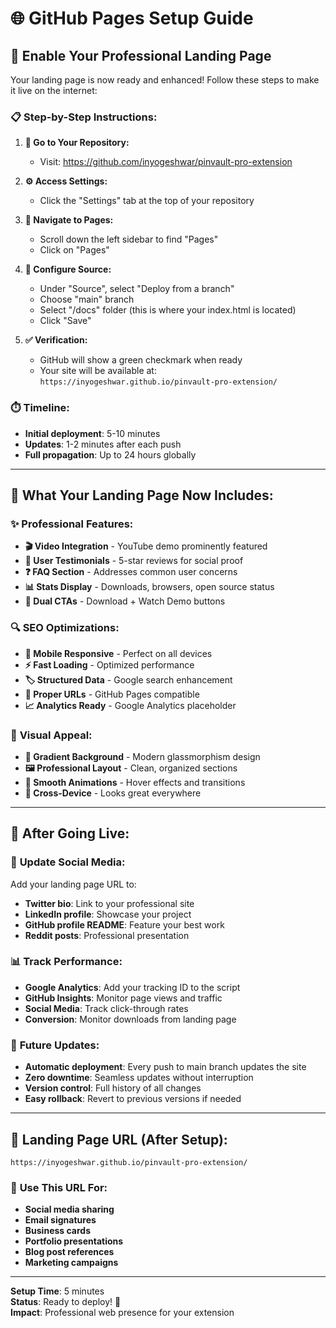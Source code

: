 # 🌐 GitHub Pages Setup Guide

## 🚀 **Enable Your Professional Landing Page**

Your landing page is now ready and enhanced! Follow these steps to make it live on the internet:

### 📋 **Step-by-Step Instructions:**

1. **🔗 Go to Your Repository:**
   - Visit: https://github.com/inyogeshwar/pinvault-pro-extension

2. **⚙️ Access Settings:**
   - Click the "Settings" tab at the top of your repository

3. **📄 Navigate to Pages:**
   - Scroll down the left sidebar to find "Pages"
   - Click on "Pages"

4. **🔧 Configure Source:**
   - Under "Source", select "Deploy from a branch"
   - Choose "main" branch
   - Select "/docs" folder (this is where your index.html is located)
   - Click "Save"

5. **✅ Verification:**
   - GitHub will show a green checkmark when ready
   - Your site will be available at: `https://inyogeshwar.github.io/pinvault-pro-extension/`

### ⏱️ **Timeline:**
- **Initial deployment**: 5-10 minutes
- **Updates**: 1-2 minutes after each push
- **Full propagation**: Up to 24 hours globally

---

## 🎯 **What Your Landing Page Now Includes:**

### ✨ **Professional Features:**
- **🎬 Video Integration** - YouTube demo prominently featured
- **👥 User Testimonials** - 5-star reviews for social proof
- **❓ FAQ Section** - Addresses common user concerns
- **📊 Stats Display** - Downloads, browsers, open source status
- **🔧 Dual CTAs** - Download + Watch Demo buttons

### 🔍 **SEO Optimizations:**
- **📱 Mobile Responsive** - Perfect on all devices
- **⚡ Fast Loading** - Optimized performance
- **🏷️ Structured Data** - Google search enhancement
- **🔗 Proper URLs** - GitHub Pages compatible
- **📈 Analytics Ready** - Google Analytics placeholder

### 🎨 **Visual Appeal:**
- **🌈 Gradient Background** - Modern glassmorphism design
- **🖼️ Professional Layout** - Clean, organized sections
- **💫 Smooth Animations** - Hover effects and transitions
- **📱 Cross-Device** - Looks great everywhere

---

## 🚀 **After Going Live:**

### 📱 **Update Social Media:**
Add your landing page URL to:
- **Twitter bio**: Link to your professional site
- **LinkedIn profile**: Showcase your project
- **GitHub profile README**: Feature your best work
- **Reddit posts**: Professional presentation

### 📊 **Track Performance:**
- **Google Analytics**: Add your tracking ID to the script
- **GitHub Insights**: Monitor page views and traffic
- **Social Media**: Track click-through rates
- **Conversion**: Monitor downloads from landing page

### 🔄 **Future Updates:**
- **Automatic deployment**: Every push to main branch updates the site
- **Zero downtime**: Seamless updates without interruption
- **Version control**: Full history of all changes
- **Easy rollback**: Revert to previous versions if needed

---

## 🌟 **Landing Page URL (After Setup):**
```
https://inyogeshwar.github.io/pinvault-pro-extension/
```

### 🎯 **Use This URL For:**
- **Social media sharing**
- **Email signatures** 
- **Business cards**
- **Portfolio presentations**
- **Blog post references**
- **Marketing campaigns**

---

**Setup Time**: 5 minutes  
**Status**: Ready to deploy! 🚀  
**Impact**: Professional web presence for your extension
